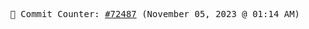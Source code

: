 <p align="center">
    <samp>
        📮 Commit Counter: <a href="https://github.com/Javascript-void0/Javascript-void0/commits/main">#72487</a> (November 05, 2023 @ 01:14 AM)
    </samp>
</p>